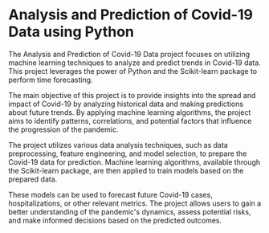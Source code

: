 # Analysis and Prediction of Covid-19 Data using Python

The Analysis and Prediction of Covid-19 Data project focuses on utilizing machine learning techniques to analyze and predict trends in Covid-19 data. This project leverages the power of Python and the Scikit-learn package to perform time forecasting.

The main objective of this project is to provide insights into the spread and impact of Covid-19 by analyzing historical data and making predictions about future trends. By applying machine learning algorithms, the project aims to identify patterns, correlations, and potential factors that influence the progression of the pandemic.

The project utilizes various data analysis techniques, such as data preprocessing, feature engineering, and model selection, to prepare the Covid-19 data for prediction. Machine learning algorithms, available through the Scikit-learn package, are then applied to train models based on the prepared data.

These models can be used to forecast future Covid-19 cases, hospitalizations, or other relevant metrics. The project allows users to gain a better understanding of the pandemic's dynamics, assess potential risks, and make informed decisions based on the predicted outcomes.
